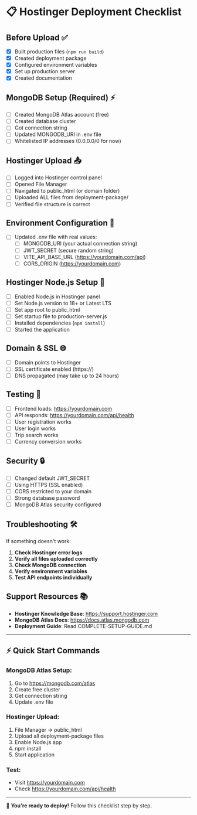 # 📋 Hostinger Deployment Checklist

## Before Upload ✅

- [x] Built production files (`npm run build`)
- [x] Created deployment package
- [x] Configured environment variables
- [x] Set up production server
- [x] Created documentation

## MongoDB Setup (Required) ⚡

- [ ] Created MongoDB Atlas account (free)
- [ ] Created database cluster
- [ ] Got connection string
- [ ] Updated MONGODB_URI in .env file
- [ ] Whitelisted IP addresses (0.0.0.0/0 for now)

## Hostinger Upload 📤

- [ ] Logged into Hostinger control panel
- [ ] Opened File Manager
- [ ] Navigated to public_html (or domain folder)
- [ ] Uploaded ALL files from deployment-package/
- [ ] Verified file structure is correct

## Environment Configuration 🔧

- [ ] Updated .env file with real values:
  - [ ] MONGODB_URI (your actual connection string)
  - [ ] JWT_SECRET (secure random string)
  - [ ] VITE_API_BASE_URL (https://yourdomain.com/api)
  - [ ] CORS_ORIGIN (https://yourdomain.com)

## Hostinger Node.js Setup 🚀

- [ ] Enabled Node.js in Hostinger panel
- [ ] Set Node.js version to 18+ or Latest LTS
- [ ] Set app root to public_html
- [ ] Set startup file to production-server.js
- [ ] Installed dependencies (`npm install`)
- [ ] Started the application

## Domain & SSL 🌐

- [ ] Domain points to Hostinger
- [ ] SSL certificate enabled (https://)
- [ ] DNS propagated (may take up to 24 hours)

## Testing 🧪

- [ ] Frontend loads: https://yourdomain.com
- [ ] API responds: https://yourdomain.com/api/health
- [ ] User registration works
- [ ] User login works
- [ ] Trip search works
- [ ] Currency conversion works

## Security 🔒

- [ ] Changed default JWT_SECRET
- [ ] Using HTTPS (SSL enabled)
- [ ] CORS restricted to your domain
- [ ] Strong database password
- [ ] MongoDB Atlas security configured

## Troubleshooting 🛠️

If something doesn't work:

1. **Check Hostinger error logs**
2. **Verify all files uploaded correctly**
3. **Check MongoDB connection**
4. **Verify environment variables**
5. **Test API endpoints individually**

## Support Resources 📚

- **Hostinger Knowledge Base**: https://support.hostinger.com
- **MongoDB Atlas Docs**: https://docs.atlas.mongodb.com
- **Deployment Guide**: Read COMPLETE-SETUP-GUIDE.md

---

## ⚡ Quick Start Commands

### MongoDB Atlas Setup:
1. Go to https://mongodb.com/atlas
2. Create free cluster
3. Get connection string
4. Update .env file

### Hostinger Upload:
1. File Manager → public_html
2. Upload all deployment-package files
3. Enable Node.js app
4. npm install
5. Start application

### Test:
- Visit https://yourdomain.com
- Check https://yourdomain.com/api/health

---

🎉 **You're ready to deploy!** Follow this checklist step by step.
